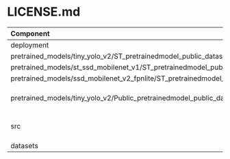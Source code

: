 # LICENSE.md

| Component                            | License              | Copyright |
|:---------                            |:-------              |:----------|
| deployment                           | [SLA0044](./deployment/LICENSE.md)              | STMicroelectronics |
| pretrained_models/tiny_yolo_v2/ST_pretrainedmodel_public_dataset  | [SLA0044](./pretrained_models/tiny_yolo_v2/ST_pretrainedmodel_public_dataset/LICENSE.md)               | STMicroelectronics  |
| pretrained_models/st_ssd_mobilenet_v1/ST_pretrainedmodel_public_dataset  | [SLA0044](./pretrained_models/st_ssd_mobilenet_v1/ST_pretrainedmodel_public_dataset/LICENSE.md)               | STMicroelectronics  |
| pretrained_models/ssd_mobilenet_v2_fpnlite/ST_pretrainedmodel_public_dataset  | [SLA0044](./pretrained_models/ssd_mobilenet_v2_fpnlite/ST_pretrainedmodel_public_dataset/LICENSE.md)               | STMicroelectronics  |
| pretrained_models/tiny_yolo_v2/Public_pretrainedmodel_public_dataset  | [Apache License 2.0](./pretrained_models/tiny_yolo_v2/Public_pretrainedmodel_public_dataset/coco_2017/LICENSE.md)               | Public domain  |
| src                                 | [SLA0044](./src/LICENSE.md)              | STMicroelectronics, Rafael Padilla, Google Inc |
| datasets                                 | [SLA0044](./datasets/LICENSE.md)              | STMicroelectronics |
